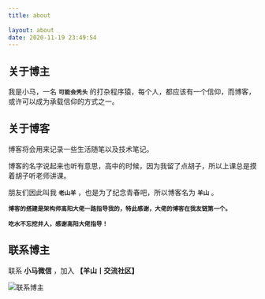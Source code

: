 ```yaml
---
title: about
 
layout: about
date: 2020-11-19 23:49:54
---
```



## 关于博主

我是小马，一名 **`可能会秃头`** 的打杂程序猿，每个人，都应该有一个信仰，而博客，或许可以成为承载信仰的方式之一。

## 关于博客

博客将会用来记录一些生活随笔以及技术笔记。

博客的名字说起来也听有意思，高中的时候，因为我留了点胡子，所以上课总是摸着胡子听老师讲课。

朋友们因此叫我 **`老山羊`** ，也是为了纪念青春吧，所以博客名为 **`羊山`** 。

**`博客的搭建是架构师高阳大佬一路指导我的，特此感谢，大佬的博客在我友链第一个。`**

**`吃水不忘挖井人，感谢高阳大佬指导！`**

## 联系博主

<!-- 博客所有源代码都已在 GitHub 社区开源， -->

联系 **小马微信** ，加入  **【羊山丨交流社区】**

![联系博主](/img/icon/wechatFindMe.png)